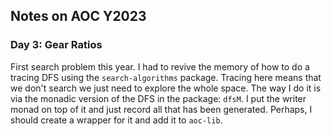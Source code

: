 ## Notes on AOC Y2023

### Day 3: Gear Ratios 

First search problem this year. I had to revive the memory of how to do a
tracing DFS using the `search-algorithms` package. Tracing here means that we
don't search we just need to explore the whole space. The way I do it is via the
monadic version of the DFS in the package: `dfsM`. I put the writer monad on top
of it and just record all that has been generated. Perhaps, I should create a
wrapper for it and add it to `aoc-lib`.
